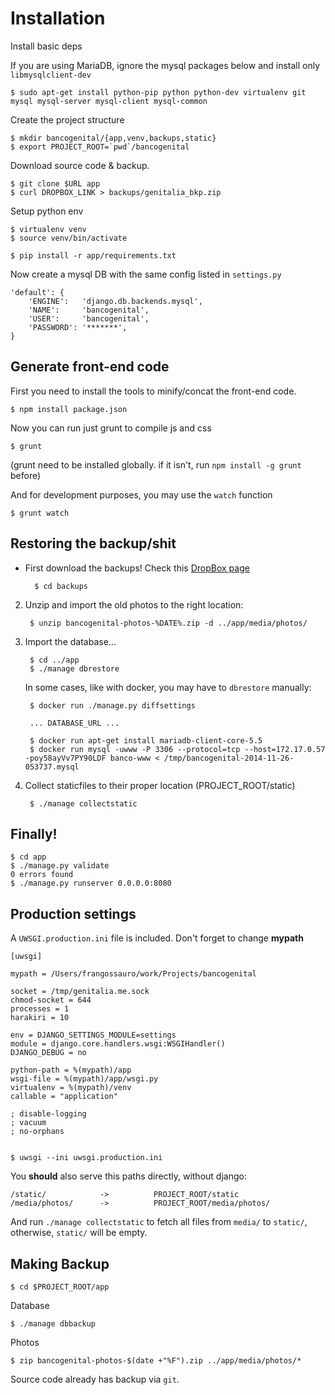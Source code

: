 # Installation

Install basic deps

If you are using MariaDB, ignore the mysql packages below and install only ```libmysqlclient-dev```

    $ sudo apt-get install python-pip python python-dev virtualenv git mysql mysql-server mysql-client mysql-common

Create the project structure

    $ mkdir bancogenital/{app,venv,backups,static}
	$ export PROJECT_ROOT=`pwd`/bancogenital

Download source code & backup.

	$ git clone $URL app
	$ curl DROPBOX_LINK > backups/genitalia_bkp.zip 

Setup python env

    $ virtualenv venv
    $ source venv/bin/activate

    $ pip install -r app/requirements.txt

Now create a mysql DB with the same config listed in `settings.py`

	'default': {
	    'ENGINE': 	'django.db.backends.mysql', 
	    'NAME':  	'bancogenital',             
	    'USER':     'bancogenital',             
	    'PASSWORD': '*******',                  
	}

## Generate front-end code

First you need to install the tools to minify/concat the front-end code.

    $ npm install package.json

Now you can run just grunt to compile js and css

    $ grunt 
    
(grunt need to be installed globally. if it isn't, run ```npm install -g grunt``` before)

And for development purposes, you may use the `watch` function

    $ grunt watch


## Restoring the backup/shit

* First download the backups! Check this [DropBox page](https://www.dropbox.com/sh/oec6m0xu5c4lbbw/XEQ_Ujdcx7?m)

		$ cd backups

2. Unzip and import the old photos to the right location:
	
		$ unzip bancogenital-photos-%DATE%.zip -d ../app/media/photos/
	
3. Import the database...

		$ cd ../app
		$ ./manage dbrestore

    In some cases, like with docker, you may have to `dbrestore`
    manually:

        $ docker run ./manage.py diffsettings

        ... DATABASE_URL ...

        $ docker run apt-get install mariadb-client-core-5.5
        $ docker run mysql -uwww -P 3306 --protocol=tcp --host=172.17.0.57 -poy58ayVv7PY90LDF banco-www < /tmp/bancogenital-2014-11-26-053737.mysql

4. Collect staticfiles to their proper location (PROJECT_ROOT/static)

		$ ./manage collectstatic

## Finally!

    $ cd app
    $ ./manage.py validate
	0 errors found
	$ ./manage.py runserver 0.0.0.0:8080

## Production settings

A `UWSGI.production.ini` file is included. Don't forget to change **mypath** 

	[uwsgi]
	
	mypath = /Users/frangossauro/work/Projects/bancogenital
	
	socket = /tmp/genitalia.me.sock
	chmod-socket = 644
	processes = 1
	harakiri = 10
	
	env = DJANGO_SETTINGS_MODULE=settings
	module = django.core.handlers.wsgi:WSGIHandler()
	DJANGO_DEBUG = no
	
	python-path = %(mypath)/app
	wsgi-file = %(mypath)/app/wsgi.py
	virtualenv = %(mypath)/venv
	callable = "application"
	
	; disable-logging
	; vacuum
	; no-orphans


    $ uwsgi --ini uwsgi.production.ini


You **should** also serve this paths directly, without django:

	/static/  			->  		PROJECT_ROOT/static
	/media/photos/  	-> 			PROJECT_ROOT/media/photos/

And run `./manage collectstatic` to fetch all files from `media/` to `static/`, otherwise,
`static/` will be empty.

## Making Backup

	$ cd $PROJECT_ROOT/app

Database

	$ ./manage dbbackup		

Photos	

	$ zip bancogenital-photos-$(date +"%F").zip ../app/media/photos/*


Source code already has backup via ```git```.

